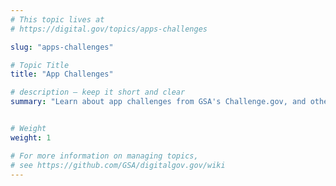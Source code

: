 ```yaml
---
# This topic lives at
# https://digital.gov/topics/apps-challenges

slug: "apps-challenges"

# Topic Title
title: "App Challenges"

# description — keep it short and clear
summary: "Learn about app challenges from GSA's Challenge.gov, and other federal agencies."


# Weight
weight: 1

# For more information on managing topics,
# see https://github.com/GSA/digitalgov.gov/wiki
---
```

